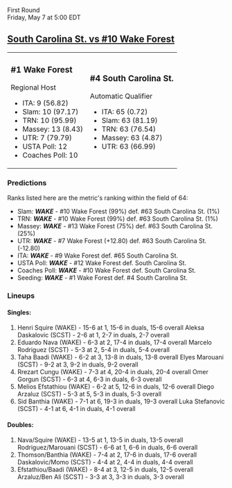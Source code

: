 First Round  
Friday, May 7 at 5:00 EDT
## [South Carolina St. vs #10 Wake Forest](https://www.ncaa.com/game/5833397) 

<table><tr><td>  

### #1 Wake Forest  

Regional Host  
- ITA: 9 (56.82)  
- Slam: 10 (97.17)  
- TRN: 10 (95.99)  
- Massey: 13 (8.43)  
- UTR: 7 (79.79)  
- USTA Poll: 12  
- Coaches Poll: 10  

</td><td>  

### #4 South Carolina St.  

Automatic Qualifier  
- ITA: 65 (0.72)  
- Slam: 63 (81.19)  
- TRN: 63 (76.54)  
- Massey: 63 (4.87)  
- UTR: 63 (66.99)  

</td></tr></table>  

 ### Predictions  

Ranks listed here are the metric's ranking within the field of 64:  
- Slam: ***WAKE*** - #10 Wake Forest (99%) def. #63 South Carolina St. (1%)  
- TRN: ***WAKE*** - #10 Wake Forest (99%) def. #63 South Carolina St. (1%)  
- Massey: ***WAKE*** - #13 Wake Forest (75%) def. #63 South Carolina St. (25%)  
- UTR: ***WAKE*** - #7 Wake Forest (+12.80) def. #63 South Carolina St. (-12.80)  
- ITA: ***WAKE*** - #9 Wake Forest def. #65 South Carolina St.  
- USTA Poll: ***WAKE*** - #12 Wake Forest def. South Carolina St.  
- Coaches Poll: ***WAKE*** - #10 Wake Forest def. South Carolina St.  
- Seeding: ***WAKE*** - #1 Wake Forest def. #4 South Carolina St.  

 ### Lineups  

 #### Singles:  
1. Henri Squire (WAKE) - 15-6 at 1, 15-6 in duals, 15-6 overall
  Aleksa Daskalovic (SCST) - 2-6 at 1, 2-7 in duals, 2-7 overall
2. Eduardo Nava (WAKE) - 6-3 at 2, 17-4 in duals, 17-4 overall
  Marcelo Rodriguez (SCST) - 5-3 at 2, 5-4 in duals, 5-4 overall
3. Taha Baadi (WAKE) - 6-2 at 3, 13-8 in duals, 13-8 overall
  Elyes Marouani (SCST) - 9-2 at 3, 9-2 in duals, 9-2 overall
4. Rrezart Cungu (WAKE) - 7-3 at 4, 20-4 in duals, 20-4 overall
  Omer Gorgun (SCST) - 6-3 at 4, 6-3 in duals, 6-3 overall
5. Melios Efstathiou (WAKE) - 6-2 at 5, 12-6 in duals, 12-6 overall
  Diego Arzaluz (SCST) - 5-3 at 5, 5-3 in duals, 5-3 overall
6. Sid Banthia (WAKE) - 7-1 at 6, 19-3 in duals, 19-3 overall
  Luka Stefanovic (SCST) - 4-1 at 6, 4-1 in duals, 4-1 overall

 #### Doubles:  
1. Nava/Squire (WAKE) - 13-5 at 1, 13-5 in duals, 13-5 overall
  Rodriguez/Marouani (SCST) - 6-6 at 1, 6-6 in duals, 6-6 overall
2. Thomson/Banthia (WAKE) - 7-4 at 2, 17-6 in duals, 17-6 overall
  Daskalovic/Momo (SCST) - 4-4 at 2, 4-4 in duals, 4-4 overall
3. Efstathiou/Baadi (WAKE) - 8-4 at 3, 12-5 in duals, 12-5 overall
  Arzaluz/Ben Ali (SCST) - 3-3 at 3, 3-3 in duals, 3-3 overall